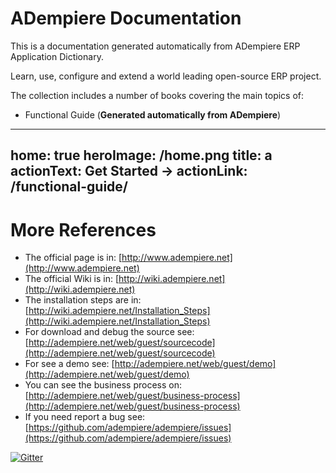 # ADempiere Documentation

This is a documentation generated automatically from ADempiere ERP Application Dictionary.

Learn, use, configure and extend a world leading open-source ERP project.

The collection includes a number of books covering the main topics of:

* Functional Guide (**Generated automatically from ADempiere**)

---
home: true
heroImage: /home.png
title: a
actionText: Get Started →
actionLink: /functional-guide/
---

# More References
- The official page is in: [http://www.adempiere.net](http://www.adempiere.net)
- The official Wiki is in: [http://wiki.adempiere.net](http://wiki.adempiere.net)
- The installation steps are in: [http://wiki.adempiere.net/Installation_Steps](http://wiki.adempiere.net/Installation_Steps)
- For download and debug the source see: [http://adempiere.net/web/guest/sourcecode](http://adempiere.net/web/guest/sourcecode)
- For see a demo see: [http://adempiere.net/web/guest/demo](http://adempiere.net/web/guest/demo)
- You can see the business process on: [http://adempiere.net/web/guest/business-process](http://adempiere.net/web/guest/business-process)
- If you need report a bug see: [https://github.com/adempiere/adempiere/issues](https://github.com/adempiere/adempiere/issues)

[![Gitter](https://badges.gitter.im/Join%20Chat.svg)](https://gitter.im/adempiere/adempiere?utm_source=badge&utm_medium=badge&utm_campaign=pr-badge&utm_content=badge)
